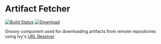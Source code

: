 # Artifact Fetcher

[![Build Status](https://travis-ci.org/buildit/artifact-fetcher.svg?branch=master)](https://travis-ci.org/buildit/artifact-fetcher)
[![Download](https://api.bintray.com/packages/buildit/maven/artifact-fetcher/images/download.svg) ](https://bintray.com/buildit/maven/artifact-fetcher/_latestVersion)

Groovy component used for downloading artifacts from remote repositories using Ivy's [URL Resolver](http://ant.apache.org/ivy/history/2.3.0/resolver/url.html)

